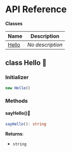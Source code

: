 # API Reference

**Classes**

Name|Description
----|-----------
[Hello](#cdk8s-redis-hello)|*No description*



## class Hello 🔹 <a id="cdk8s-redis-hello"></a>




### Initializer




```ts
new Hello()
```



### Methods


#### sayHello()🔹 <a id="cdk8s-redis-hello-sayhello"></a>



```ts
sayHello(): string
```


__Returns__:
* <code>string</code>



